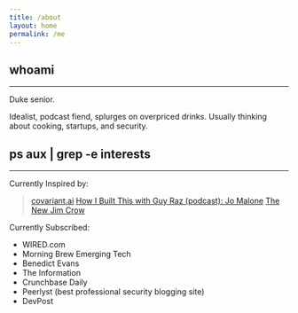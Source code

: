 ```yaml
---
title: /about
layout: home
permalink: /me
---
```


## whoami

---
 Duke senior.
 
 Idealist, podcast fiend, splurges on overpriced drinks. Usually thinking about cooking, startups, and security. 


## ps aux | grep -e interests 

---

Currently Inspired by: 
> [covariant.ai](https://covariant.ai) 
[How I Built This with Guy Raz (podcast): Jo Malone](https://www.npr.org/2020/05/15/856800432/jo-malone-london-jo-malone)
[The New Jim Crow](https://newjimcrow.com/)

Currently Subscribed: 

* WIRED.com
* Morning Brew Emerging Tech
* Benedict Evans
* The Information
* Crunchbase Daily
* Peerlyst (best professional security blogging site)
* DevPost